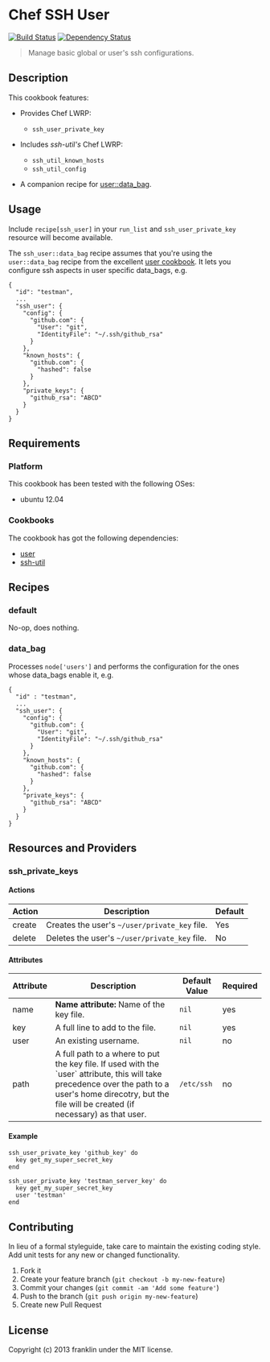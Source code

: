 # Chef SSH User

[![Build Status](https://travis-ci.org/franklinkim/chef-ssh-user.png?branch=master)](https://travis-ci.org/franlinkim/chef-ssh-user)
[![Dependency Status](https://gemnasium.com/franklinkim/chef-ssh-user.png)](https://gemnasium.com/franklinkim/chef-ssh-user)

> Manage basic global or user's ssh configurations.

## Description

This cookbook features:

* Provides Chef LWRP:
  * `ssh_user_private_key`
  
* Includes *ssh-util's* Chef LWRP:
  * `ssh_util_known_hosts`
  * `ssh_util_config`
  
* A companion recipe for [user::data_bag](https://github.com/fnichol/chef-user).

## Usage

Include `recipe[ssh_user]` in your `run_list` and `ssh_user_private_key` resource will become available.

The `ssh_user::data_bag` recipe assumes that you're using the `user::data_bag` recipe from the excellent [user cookbook](https://github.com/fnichol/chef-user). It lets you configure ssh aspects in user specific data_bags, e.g.

```
{
  "id": "testman",
  ...
  "ssh_user": {
    "config": {
      "github.com": {
        "User": "git",
        "IdentityFile": "~/.ssh/github_rsa"
      }
    },
    "known_hosts": {
      "github.com": {
        "hashed": false
      }
    },
    "private_keys": {
      "github_rsa": "ABCD"
    }
  }
}
```

Requirements
------------

### Platform
This cookbook has been tested with the following OSes:

* ubuntu 12.04

### Cookbooks
The cookbook has got the following dependencies:

* [user](https://github.com/fnichol/chef-user)
* [ssh-util](http://community.opscode.com/cookbooks/ssh-util)

## Recipes

### default

No-op, does nothing.

### data_bag
Processes `node['users']` and performs the configuration for the ones whose data_bags enable it, e.g.

```
{
  "id" : "testman",
  ...
  "ssh_user": {
    "config": {
      "github.com": {
        "User": "git",
        "IdentityFile": "~/.ssh/github_rsa"
      }
    },
    "known_hosts": {
      "github.com": {
        "hashed": false
      }
    },
    "private_keys": {
      "github_rsa": "ABCD"
    }
  }
}
```

## Resources and Providers

### ssh_private_keys

#### Actions

<table>
  <thead>
    <tr>
      <th>Action</th>
      <th>Description</th>
      <th>Default</th>
    </tr>
  </thead>
  <tbody>
    <tr>
      <td>create</td>
      <td>Creates the user's <code>~/user/private_key</code> file.</td>
      <td>Yes</td>
    </tr>
    <tr>
      <td>delete</td>
      <td>Deletes  the user's <code>~/user/private_key</code> file.</td>
      <td>No</td>
    </tr>
  </tbody>
</table>

#### Attributes

<table>
  <thead>
    <tr>
      <th>Attribute</th>
      <th>Description</th>
      <th>Default Value</th>
      <th>Required</th>
    </tr>
  </thead>
  <tbody>
    <tr>
      <td>name</td>
      <td><b>Name attribute:</b> Name of the key file.</td>
      <td><code>nil</code></td>
      <td>yes</td>
    </tr>
    <tr>
      <td>key</td>
      <td>A full line to add to the file.</td>
      <td><code>nil</code></td>
      <td>yes</td>
    </tr>
    <tr>
      <td>user</td>
      <td>An existing username.</td>
      <td><code>nil</code></td>
      <td>no</td>
    </tr>
    <tr>
      <td>path</td>
      <td>A full path to a where to put the key file. If used with the `user` attribute, this will take precedence over the path to a user's home direcotry, but the file will be created (if necessary) as that user.</code></td>
      <td><code>/etc/ssh</code></td>
      <td>no</td>
    </tr>
  </tbody>
</table>


#### Example

```
ssh_user_private_key 'github_key' do
  key get_my_super_secret_key
end

ssh_user_private_key 'testman_server_key' do
  key get_my_super_secret_key
  user 'testman'
end
```

## Contributing
In lieu of a formal styleguide, take care to maintain the existing coding style. Add unit tests for any new or changed functionality.

1. Fork it
2. Create your feature branch (`git checkout -b my-new-feature`)
3. Commit your changes (`git commit -am 'Add some feature'`)
4. Push to the branch (`git push origin my-new-feature`)
5. Create new Pull Request

## License
Copyright (c) 2013 franklin under the MIT license.
